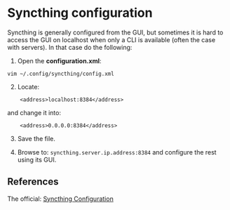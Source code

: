 # Syncthing configuration

Syncthing is generally configured from the GUI, but sometimes it is hard to access the GUI on localhost when only a CLI is available (often the case with servers). In that case do the following:

1. Open the **configuration.xml**:

`vim ~/.config/syncthing/config.xml`

2. Locate:
```
    <address>localhost:8384</address>
```

and change it into:

```
    <address>0.0.0.0:8384</address>
```

3. Save the file.

4. Browse to: `syncthing.server.ip.address:8384` and configure the rest using its GUI.


## References

The official: [Syncthing Configuration][1]


<!-- REFERENCES -->
[1]:https://docs.syncthing.net/users/config.html
